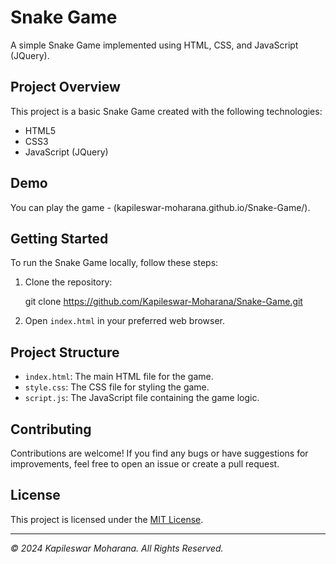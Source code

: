 # Snake Game

A simple Snake Game implemented using HTML, CSS, and JavaScript (JQuery).

## Project Overview

This project is a basic Snake Game created with the following technologies:
- HTML5
- CSS3
- JavaScript (JQuery)

## Demo

You can play the game - (kapileswar-moharana.github.io/Snake-Game/).

## Getting Started

To run the Snake Game locally, follow these steps:

1. Clone the repository:

   git clone https://github.com/Kapileswar-Moharana/Snake-Game.git


2. Open `index.html` in your preferred web browser.

## Project Structure

- `index.html`: The main HTML file for the game.
- `style.css`: The CSS file for styling the game.
- `script.js`: The JavaScript file containing the game logic.

## Contributing

Contributions are welcome! If you find any bugs or have suggestions for improvements, feel free to open an issue or create a pull request.

## License

This project is licensed under the [MIT License](LICENSE).

---

*© 2024 Kapileswar Moharana. All Rights Reserved.*
